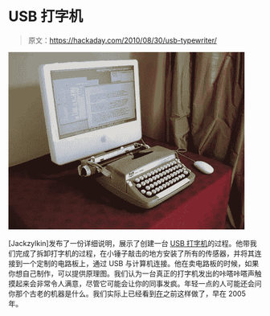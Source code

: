 # USB 打字机

> 原文：<https://hackaday.com/2010/08/30/usb-typewriter/>

![clickety-clackity-clickety-clackety-DING](img/2863378754022ffe63add8ed08ad1ff2.png "USB-Typewriter")

[Jackzylkin]发布了一份详细说明，展示了创建一台 [USB 打字机](http://www.instructables.com/id/USB-Typewriter/)的过程。他带我们完成了拆卸打字机的过程，在小锤子敲击的地方安装了所有的传感器，并将其连接到一个定制的电路板上，通过 USB 与计算机连接。他在卖电路板的时候，如果你想自己制作，可以提供原理图。我们认为一台真正的打字机发出的咔嗒咔嗒声触摸起来会非常令人满意，尽管它可能会让你的同事发疯。年轻一点的人可能还会问你那个古老的机器是什么。我们实际上已经看到[在](http://hackaday.com/2005/07/08/typewriter-keyboard/)之前这样做了，早在 2005 年。